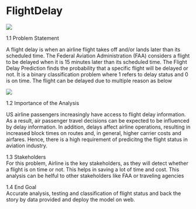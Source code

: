 # FlightDelay

<img src="https://static01.nyt.com/images/2021/04/24/multimedia/20sp-currents-planes-illo/20sp-currents-planes-illo-superJumbo.gif?quality=75&auto=webp">

1.1 Problem Statement

A flight delay is when an airline flight takes off and/or lands later than its scheduled time. The Federal Aviation Administration (FAA) considers a flight to be delayed when it is 15 minutes later than its scheduled time. The Flight Delay Prediction finds the probability that a specific flight will be delayed or not. It is a binary classification problem where 1 refers to delay status and 0 is on time. The flight can be delayed due to multiple reason as below

<img src= "https://www.faa.gov/sites/faa.gov/files/images/delay.jpg">

1.2 Importance of the Analysis <br>

US airline passengers increasingly have access to flight delay information. As a result, air passenger travel decisions can be expected to be influenced by delay information. In addition, delays affect airline operations, resulting in increased block times on routes and, in general, higher carrier costs and airfares. Hence, there is a high requirement of predicitng the flight status in aviation industry.

1.3 Stakeholders <br>
For this problem, Airline is the key stakeholders, as they will detect whether a flight is on time or not. This helps in saving a lot of time and cost. This analysis can be helful to other stakeholders like FAA or traveling agencies

1.4 End Goal <br>
Accurate analysis, testing and classification of flight status and back the story by data provided and deploy the model on web.

